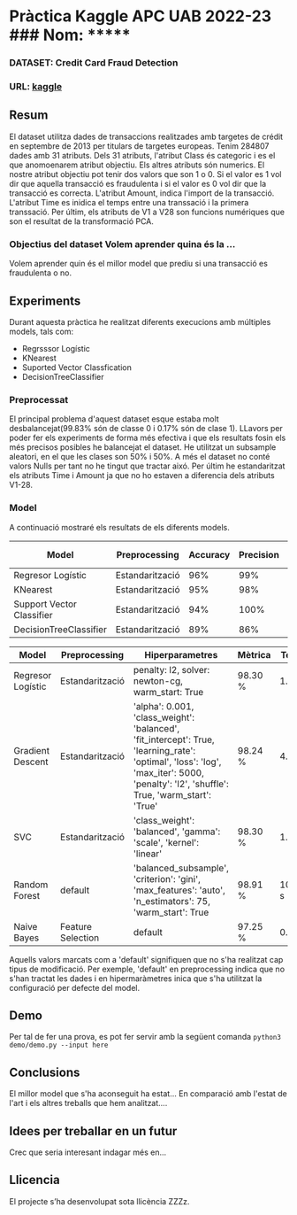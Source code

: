 # Pràctica Kaggle APC UAB 2022-23 ### Nom: *****
### DATASET: Credit Card Fraud Detection
### URL: [kaggle](https://www.kaggle.com/datasets/mlg-ulb/creditcardfraud)
## Resum
El dataset utilitza dades de transaccions realitzades amb targetes de crédit en septembre de 2013 per titulars de targetes europeas.
Tenim 284807 dades amb 31 atributs. Dels 31 atributs, l'atribut Class és categoric i es el que anomoenarem atribut objectiu. Els altres atributs són numerics.
El nostre atribut objectiu pot tenir dos valors que son 1 o 0. Si el valor es 1 vol dir que aquella transacció es fraudulenta i si el valor es 0 vol dir que la transacció es correcta. L'atribut Amount, indica l'import de la transacció. L'atribut Time es inidica el temps entre una transsació i la primera transsació. Per últim, els atributs de V1 a V28 son funcions numériques que son el resultat de la transformació PCA. 

### Objectius del dataset Volem aprender quina és la ...
Volem aprender quin és el millor model que prediu si una transacció es fraudulenta o no.

## Experiments
Durant aquesta pràctica he realitzat diferents execucions amb múltiples models, tals com:
* Regrsssor Logístic
* KNearest
* Suported Vector Classfication
* DecisionTreeClassifier

### Preprocessat
El principal problema d'aquest dataset esque estaba molt desbalancejat(99.83% són de classe 0 i 0.17% són de clase 1). LLavors per poder fer els experiments de forma més efectiva i que els resultats fosin els més precisos posibles he balancejat el dataset. He utilitzat un subsample aleatori, en el que les clases son 50% i 50%. 
A més el dataset no conté valors Nulls per tant no he tingut que tractar aixó. Per últim he estandaritzat  els atributs Time i Amount ja que no ho estaven a diferencia  dels atributs V1-28. 

### Model
A continuació mostraré els resultats de els diferents models. 

| Model | Preprocessing | Accuracy | Precision | Recall | F1-Score |
| -- | -- | -- | -- | -- | -- |
| Regresor Logístic | Estandarització | 96% | 99% | 93% | 96% |
| KNearest| Estandarització | 95% | 98% | 93% | 95% |
| Support Vector Classifier | Estandarització | 94% | 100% | 88% | 94% |
| DecisionTreeClassifier| Estandarització | 89% | 86% | 93% | 89% |

| Model | Preprocessing | Hiperparametres | Mètrica | Temps |
| -- | -- | -- | -- | -- |
| Regresor Logístic | Estandarització | penalty: l2, solver: newton-cg, warm_start: True | 98.30 % | 1.87 s |
| Gradient Descent | Estandarització | 'alpha': 0.001, 'class_weight': 'balanced', 'fit_intercept': True, 'learning_rate': 'optimal', 'loss': 'log', 'max_iter': 5000, 'penalty': 'l2', 'shuffle': True, 'warm_start': 'True' | 98.24 % | 4.78 s |
| SVC | Estandarització | 'class_weight': 'balanced', 'gamma': 'scale', 'kernel': 'linear' | 98.30 % | 1.37 s |
| Random Forest | default | 'balanced_subsample', 'criterion': 'gini', 'max_features': 'auto', 'n_estimators': 75, 'warm_start': True | 98.91 % | 101.31 s |
| Naive Bayes | Feature Selection | default | 97.25 % | 0.01 s |

Aquells valors marcats com a 'default' signifiquen que no s'ha realitzat cap tipus de modificació. Per exemple, 'default' en preprocessing indica que no s'han tractat les dades i en hipermaràmetres inica que s'ha utilitzat la configuració per defecte del model.

## Demo
Per tal de fer una prova, es pot fer servir amb la següent comanda ``` python3 demo/demo.py --input here ```

## Conclusions
El millor model que s'ha aconseguit ha estat...
En comparació amb l'estat de l'art i els altres treballs que hem analitzat....
## Idees per treballar en un futur
Crec que seria interesant indagar més en...

## Llicencia
El projecte s’ha desenvolupat sota llicència ZZZz.
